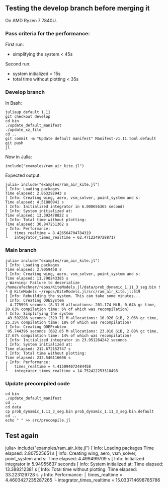## Testing the develop branch before merging it
On  AMD Ryzen 7 7840U.

### Pass criteria for the performance:
First run:
- simplifying the system      < 45s

Second run:
- system initialized          < 15s
- total time without plotting < 35s

### Develop branch
In Bash:
```
juliaup default 1.11
git checkout develop
cd bin
./update_default_manifest
./update_xz_file
cd ..
git commit -m "Update default manifest" Manifest-v1.11.toml.default
git push
jl
```
Now in Julia:
```
include("examples/ram_air_kite.jl")
```
Expected output:
```
julia> include("examples/ram_air_kite.jl")
[ Info: Loading packages 
Time elapsed: 2.863292943 s
[ Info: Creating wing, aero, vsm_solver, point_system and s:
Time elapsed: 4.51880941 s
[ Info: Initialized integrator in 6.000656365 seconds
[ Info: System initialized at:
Time elapsed: 13.392478822 s
[ Info: Total time without plotting:
Time elapsed: 30.847251362 s
┌ Info: Performance:
│   times_realtime = 8.426564704784319
└   integrator_times_realtime = 62.47122497288717
```


### Main branch
```
julia> include("examples/ram_air_kite.jl")
[ Info: Loading packages 
Time elapsed: 2.9059458 s
[ Info: Creating wing, aero, vsm_solver, point_system and s:
Time elapsed: 11.790243385 s
┌ Warning: Failure to deserialize /home/ufechner/repos/KiteModels.jl/data/prob_dynamic_1.11_3_seg.bin !
└ @ KiteModels ~/repos/KiteModels.jl/src/ram_air_kite.jl:519
[ Info: Rebuilding the system. This can take some minutes...
[ Info: Creating ODESystem
  4.775993 seconds (8.31 M allocations: 201.174 MiB, 0.64% gc time, 20.63% compilation time: 6% of which was recompilation)
[ Info: Simplifying the system
 43.592286 seconds (329.71 M allocations: 10.926 GiB, 2.06% gc time, 25.35% compilation time: 18% of which was recompilation)
[ Info: Creating ODEProblem
 95.744396 seconds (682.85 M allocations: 23.818 GiB, 2.08% gc time, 17.67% compilation time: 14% of which was recompilation)
[ Info: Initialized integrator in 23.951264242 seconds
[ Info: System initialized at:
Time elapsed: 212.672152747 s
[ Info: Total time without plotting:
Time elapsed: 232.546116606 s
┌ Info: Performance:
│   times_realtime = 4.415094072484458
└   integrator_times_realtime = 14.752422253318498
```

### Update precompiled code
```
cd bin
./update_default_manifest
cd ..
cd data
cp prob_dynamic_1.11_3_seg.bin prob_dynamic_1.11_3_seg.bin.default
cd ..
echo " " >> src/precompile.jl 
```
## Test again
julia> include("examples/ram_air_kite.jl")
[ Info: Loading packages 
Time elapsed: 2.807525651 s
[ Info: Creating wing, aero, vsm_solver, point_system and s:
Time elapsed: 4.499499709 s
[ Info: Initialized integrator in 5.94955637 seconds
[ Info: System initialized at:
Time elapsed: 13.388212381 s
[ Info: Total time without plotting:
Time elapsed: 33.223129728 s
┌ Info: Performance:
│   times_realtime = 4.4603427235287265
└   integrator_times_realtime = 15.033714698785786